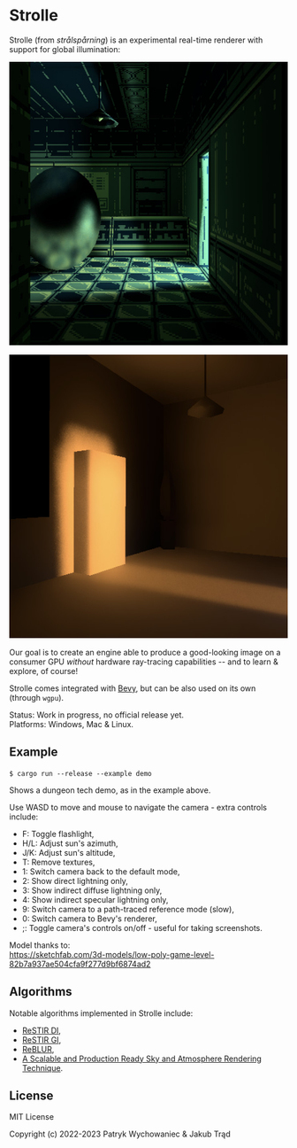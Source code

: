 # Strolle

Strolle (from _strålspårning_) is an experimental real-time renderer with
support for global illumination:

<p align="center">
  <img height="512" src="_readme/demo-v6.jpg" />
</p>

<p align="center">
  <img height="512" src="_readme/demo-v7.jpg" />
</p>

Our goal is to create an engine able to produce a good-looking image on a
consumer GPU _without_ hardware ray-tracing capabilities -- and to learn &
explore, of course!

Strolle comes integrated with [Bevy](https://bevyengine.org/), but can be also
used on its own (through `wgpu`).

Status: Work in progress, no official release yet.    
Platforms: Windows, Mac & Linux.

## Example

``` shell
$ cargo run --release --example demo
```

Shows a dungeon tech demo, as in the example above.

Use WASD to move and mouse to navigate the camera - extra controls include:

- F: Toggle flashlight,
- H/L: Adjust sun's azimuth,
- J/K: Adjust sun's altitude,
- T: Remove textures,
- 1: Switch camera back to the default mode,
- 2: Show direct lightning only,
- 3: Show indirect diffuse lightning only,
- 4: Show indirect specular lightning only,
- 9: Switch camera to a path-traced reference mode (slow),
- 0: Switch camera to Bevy's renderer,
- ;: Toggle camera's controls on/off - useful for taking screenshots.

Model thanks to:    
https://sketchfab.com/3d-models/low-poly-game-level-82b7a937ae504cfa9f277d9bf6874ad2

## Algorithms

Notable algorithms implemented in Strolle include:

- [ReSTIR DI](https://research.nvidia.com/sites/default/files/pubs/2020-07_Spatiotemporal-reservoir-resampling/ReSTIR.pdf),
- [ReSTIR GI](https://d1qx31qr3h6wln.cloudfront.net/publications/ReSTIR%20GI.pdf),
- [ReBLUR](https://link.springer.com/chapter/10.1007/978-1-4842-7185-8_49),
- [A Scalable and Production Ready Sky and Atmosphere Rendering Technique](https://sebh.github.io/publications/egsr2020.pdf).

## License

MIT License

Copyright (c) 2022-2023 Patryk Wychowaniec & Jakub Trąd
